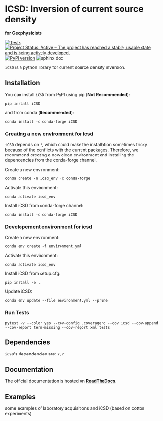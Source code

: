 # ICSD: Inversion of current source density
**for Geophysicists**

[![Tests](https://github.com/Peruz/icsd/actions/workflows/tests_package.yml/badge.svg)](https://github.com/Peruz/icsd/actions/workflows/tests_package.yml)
[![Project Status: Active – The project has reached a stable, usable state and is being actively developed.](https://www.repostatus.org/badges/latest/active.svg)](https://www.repostatus.org/#active)
[![PyPI version](https://badge.fury.io/py/icsd.svg)](https://badge.fury.io/py/icsd)
![sphinx doc](https://github.com/Peruz/icsd/actions/workflows/sphinx_doc.yml/badge.svg)


<!--
[![Documentation Status](https://readthedocs.org/projects/tesspy/badge/?version=latest)](https://tesspy.readthedocs.io/en/latest/?badge=latest)
![version](https://img.shields.io/badge/version-0.1.2-blue)
[![Conda Version](https://img.shields.io/conda/vn/conda-forge/tesspy.svg)](https://anaconda.org/conda-forge/tesspy)
-->

`iCSD` is a python library for current source density inversion.


## Installation
You can install ``iCSD`` from PyPI using pip (**Not Recommended**):
```
pip install iCSD
```

and from conda (**Recommended**):
```
conda install -c conda-forge iCSD
```


### Creating a new environment for icsd

`iCSD` depends on `?`, which could make the installation sometimes tricky because of the conflicts with the current packages. Therefore, we recommend creating a new clean environment and installing the dependencies from the conda-forge channel.


Create a new environment:
```shell
conda create -n icsd_env -c conda-forge
```

Activate this environment:
```shell
conda activate icsd_env
```

Install iCSD from conda-forge channel:
```shell
conda install -c conda-forge iCSD
```



### Developement environment for icsd

Create a new environment:
```shell
conda env create -f environment.yml
```

Activate this environment:
```shell
conda activate icsd_env
```

Install iCSD from setup.cfg:
```shell
pip install -e .
```

Update iCSD:
```shell
conda env update --file environment.yml --prune
```

### Run Tests


```shell
pytest -v --color yes --cov-config .coveragerc --cov icsd --cov-append --cov-report term-missing --cov-report xml tests
```


## Dependencies

`iCSD`'s dependencies are: `?`, `?`

## Documentation
The official documentation is hosted on **[ReadTheDocs](?)**.

## Examples

some examples of laboratory acquisitions and iCSD (based on cotton experiments)


